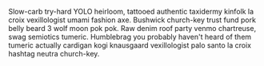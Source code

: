 Slow-carb try-hard YOLO heirloom, tattooed authentic taxidermy kinfolk la croix vexillologist umami fashion axe. Bushwick church-key trust fund pork belly beard 3 wolf moon pok pok. Raw denim roof party venmo chartreuse, swag semiotics tumeric. Humblebrag you probably haven't heard of them tumeric actually cardigan kogi knausgaard vexillologist palo santo la croix hashtag neutra church-key.